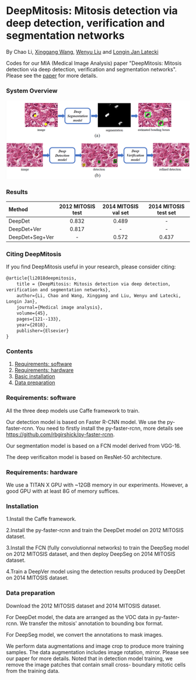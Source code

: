# DeepMitosis: Mitosis detection via deep detection, verification and segmentation networks
By Chao Li, [Xinggang Wang](http://www.xinggangw.info/), [Wenyu Liu](http://mclab.eic.hust.edu.cn/MCWebDisplay/PersonDetails.aspx?Name=Wenyu%20Liu) and [Longin Jan Latecki](https://cis.temple.edu/~latecki/)

Codes for our MIA (Medical Image Analysis) paper "DeepMitosis: Mitosis detection via deep detection, verification and segmentation networks". Please see the [paper](https://www.sciencedirect.com/science/article/pii/S1361841517301834) for more details.

### System Overview

<p align="left">
<img src="Images/system overview.png" alt="System overview" width="900px">
</p>

### Results

| Method | 2012 MITOSIS test| 2014 MITOSIS val set| 2014 MITOSIS test set
|:-------|:-----:|:-------:|:-------:|
| DeepDet | 0.832|0.489| - |
| DeepDet+Ver |0.817| - | - | 
| DeepDet+Seg+Ver| -|0.572 | 0.437 | 


### Citing DeepMitosis

If you find DeepMitosis useful in your research, please consider citing:

    @article{li2018deepmitosis,
        title = {DeepMitosis: Mitosis detection via deep detection, verification and segmentation networks},
        author={Li, Chao and Wang, Xinggang and Liu, Wenyu and Latecki, Longin Jan},
        journal={Medical image analysis},
        volume={45},
        pages={121--133},
        year={2018},
        publisher={Elsevier}
    }
   
    
### Contents
1. [Requirements: software](#requirements-software)
2. [Requirements: hardware](#requirements-hardware)
3. [Basic installation](#installation)
4. [Data preparation](#data-preparation)

### Requirements: software

All the three deep models use Caffe framework to train. 

Our detection model is based on Faster R-CNN model. We use the py-faster-rcnn. You need to firstly install the py-faster-rcnn, more details see https://github.com/rbgirshick/py-faster-rcnn.

Our segmentation model is based on a FCN model derived from VGG-16.

The deep verificaiton model is based on ResNet-50 architecture.

### Requirements: hardware

We use a TITAN X GPU with ~12GB memory in our experiments. However, a good GPU with at least 8G of memory suffices.

### Installation

1.Install the Caffe framework.

2.Install the py-faster-rcnn and train the DeepDet model on 2012 MITOSIS dataset.

3.Install the FCN (fully convolutionnal networks) to train the DeepSeg model on 2012 MITOSIS dataset, and then deploy DeepSeg on 2014 MITOSIS dataset.

4.Train a DeepVer model using the detection results produced by DeepDet on 2014 MITOSIS dataset.

### Data preparation

Download the 2012 MITOSIS dataset and 2014 MITOSIS dataset. 

For DeepDet model, the data are arranged as the VOC data in py-faster-rcnn. We transfer the mitosis' annotation to bounding box format.

For DeepSeg model, we convert the annotations to mask images.

We perform data augmentations and image crop to produce more training samples. The data augmentation includes image rotation, mirror. Please see our paper for more details. Noted that in detection model training, we remove the image patches that contain small cross- boundary mitotic cells from the training data.










